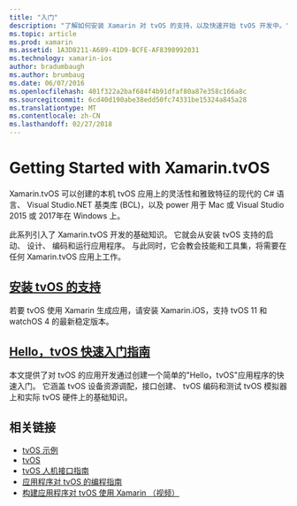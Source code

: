 ```yaml
---
title: "入门"
description: "了解如何安装 Xamarin 对 tvOS 的支持，以及快速开始 tvOS 开发中。"
ms.topic: article
ms.prod: xamarin
ms.assetid: 1A3D8211-A689-41D9-BCFE-AF8398992031
ms.technology: xamarin-ios
author: bradumbaugh
ms.author: brumbaug
ms.date: 06/07/2016
ms.openlocfilehash: 401f322a2baf684f4b91dfaf80a87e358c166a8c
ms.sourcegitcommit: 6cd40d190abe38edd50fc74331be15324a845a28
ms.translationtype: MT
ms.contentlocale: zh-CN
ms.lasthandoff: 02/27/2018
---
```

# <a name="getting-started-with-xamarintvos"></a>Getting Started with Xamarin.tvOS

Xamarin.tvOS 可以创建的本机 tvOS 应用上的灵活性和雅致特征的现代的 C# 语言、 Visual Studio.NET 基类库 (BCL)，以及 power 用于 Mac 或 Visual Studio 2015 或 2017年在 Windows 上。

此系列引入了 Xamarin.tvOS 开发的基础知识。 它就会从安装 tvOS 支持的启动、 设计、 编码和运行应用程序。 与此同时，它会教会技能和工具集，将需要在任何 Xamarin.tvOS 应用上工作。

## <a name="installing-tvos-supportiostvosget-startedinstallationmd"></a>[安装 tvOS 的支持](~/ios/tvos/get-started/installation.md)

若要 tvOS 使用 Xamarin 生成应用，请安装 Xamarin.iOS，支持 tvOS 11 和 watchOS 4 的最新稳定版本。

## <a name="hello-tvos-quick-start-guideiostvosget-startedhello-tvosmd"></a>[Hello，tvOS 快速入门指南](~/ios/tvos/get-started/hello-tvos.md)

本文提供了对 tvOS 的应用开发通过创建一个简单的"Hello，tvOS"应用程序的快速入门。 它涵盖 tvOS 设备资源调配，接口创建、 tvOS 编码和测试 tvOS 模拟器上和实际 tvOS 硬件上的基础知识。


## <a name="related-links"></a>相关链接

- [tvOS 示例](https://developer.xamarin.com/samples/tvos/all/)
- [tvOS](https://developer.apple.com/tvos/)
- [tvOS 人机接口指南](https://developer.apple.com/tvos/human-interface-guidelines/)
- [应用程序对 tvOS 的编程指南](https://developer.apple.com/library/prerelease/tvos/documentation/General/Conceptual/AppleTV_PG/)
- [构建应用程序对 tvOS 使用 Xamarin （视频）](https://university.xamarin.com/lightninglectures/tvos-with-xamarin)
